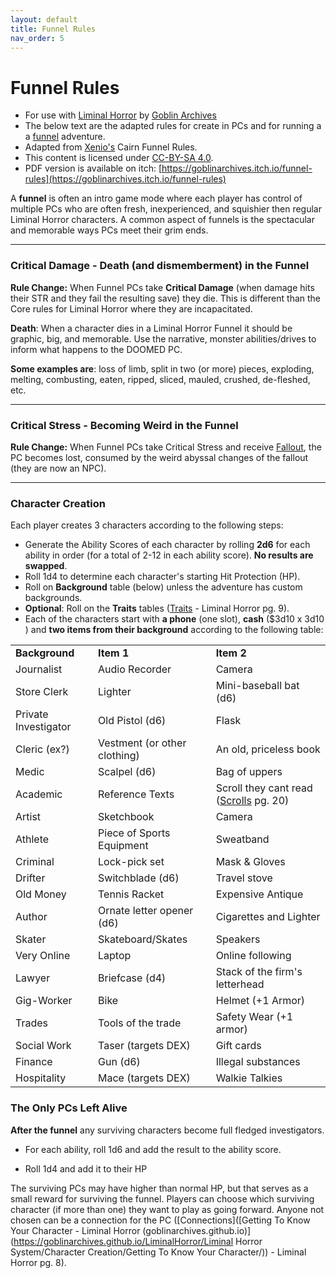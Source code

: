 ```yaml
---
layout: default
title: Funnel Rules
nav_order: 5
---
```


# Funnel Rules

- For use with [Liminal Horror](https://goblinarchives.github.io/LiminalHorror/) by [Goblin Archives](https://twitter.com/goblin_archives)
- The below text are the adapted rules for create in PCs and for running a a [funnel](https://rpg.stackexchange.com/questions/51227/what-is-a-funnel) adventure.
- Adapted from [Xenio's](https://xenioinabottle.blogspot.com/) Cairn Funnel Rules.
- This content is licensed under [CC-BY-SA 4.0](https://creativecommons.org/licenses/by-sa/4.0/).
- PDF version is available on itch: [https://goblinarchives.itch.io/funnel-rules](https://goblinarchives.itch.io/funnel-rules)

A **funnel** is often an intro game mode where each player has control of multiple PCs who are often fresh, inexperienced, and squishier then regular Liminal Horror characters. A common aspect of funnels is the spectacular and memorable ways PCs meet their grim ends.

------

### Critical Damage - Death (and dismemberment) in the Funnel

**Rule Change:** When Funnel PCs take **Critical Damage** (when damage hits their STR and they fail the resulting save) they die. This is different than the Core rules for Liminal Horror where they are incapacitated.

**Death**: When a character dies in a Liminal Horror Funnel it should be graphic, big, and memorable. Use the narrative, monster abilities/drives to inform what happens to the DOOMED PC.

**Some examples are**: loss of limb, split in two (or more) pieces, exploding, melting, combusting, eaten, ripped, sliced, mauled, crushed, de-fleshed, etc.

------

### Critical Stress - Becoming Weird in the Funnel

**Rule Change:** When Funnel PCs take Critical Stress and receive [Fallout](https://goblinarchives.github.io/LiminalHorror/Liminal%20Horror%20System/Stress%20and%20Fallout/), the PC becomes lost, consumed by the weird abyssal changes of the fallout (they are now an NPC).

------

### Character Creation

Each player creates 3 characters according to the following steps:

- Generate the Ability Scores of each character by rolling **2d6** for each ability in order (for a total of 2-12 in each ability score). **No results are swapped**.
- Roll 1d4 to determine each character's starting Hit Protection (HP).
- Roll on **Background** table (below) unless the adventure has custom backgrounds.
- **Optional**: Roll on the **Traits** tables ([Traits](https://goblinarchives.github.io/LiminalHorror/Liminal%20Horror%20System/Character%20Creation/Character%20Traits/) - Liminal Horror pg. 9).
- Each of the characters start with **a phone** (one slot), **cash** ($3d10 x 3d10 ) and **two items from their background** according to the following table:

||||
| ------------ | --------------------- | --------------------------- |
| **Background** | **Item 1**          | **Item 2**                  |
| Journalist | Audio Recorder | Camera                  |
| Store Clerk | Lighter                      | Mini-baseball bat (d6) |
| Private Investigator | Old Pistol (d6)              | Flask              |
| Cleric (ex?) | Vestment (or other clothing) | An old, priceless book |
| Medic | Scalpel (d6)      | Bag of uppers |
| Academic | Reference Texts | Scroll they cant read ([Scrolls](https://goblinarchives.github.io/LiminalHorror/Liminal%20Horror%20System/Magic/) pg. 20) |
| Artist | Sketchbook                   | Camera  |
| Athlete | Piece of Sports Equipment    | Sweatband    |
| Criminal | Lock-pick set | Mask & Gloves        |
| Drifter | Switchblade (d6)             | Travel stove                                                 |
| Old Money | Tennis Racket                | Expensive Antique                                            |
| Author | Ornate letter opener (d6)    | Cigarettes and Lighter                                       |
| Skater | Skateboard/Skates            | Speakers                                                     |
| Very Online | Laptop                       | Online following                                             |
| Lawyer  | Briefcase (d4) | Stack of the firm's letterhead |
| Gig-Worker | Bike                         | Helmet (+1 Armor) |
| Trades | Tools of the trade           | Safety Wear (+1 armor)                                       |
| Social Work | Taser (targets DEX)          | Gift cards                                                   |
| Finance | Gun (d6)                     | Illegal substances  |
| Hospitality | Mace (targets DEX)           | Walkie Talkies          |

### The Only PCs Left Alive

**After the funnel** any surviving characters become full fledged investigators.

-   For each ability, roll 1d6 and add the result to the ability score.

-   Roll 1d4 and add it to their HP

The surviving PCs may have higher than normal HP, but that serves as a small reward for surviving the funnel. Players can choose which surviving character (if more than one) they want to play as going forward. Anyone not chosen can be a connection for the PC ([Connections]([Getting To Know Your Character - Liminal Horror (goblinarchives.github.io)](https://goblinarchives.github.io/LiminalHorror/Liminal Horror System/Character Creation/Getting To Know Your Character/)) - Liminal Horror pg. 8).
